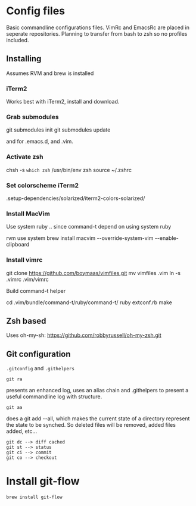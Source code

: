 # Config files

Basic commandline configurations files. VimRc and EmacsRc are placed in seperate repositories. 
Planning to transfer from bash to zsh so no profiles included.

## Installing

Assumes RVM and brew is installed


### iTerm2

Works best with iTerm2, install and download.

### Grab submodules

  git submodules init
  git submodules update

and for .emacs.d, and .vim.

### Activate zsh

  chsh -s `which zsh`
  /usr/bin/env zsh
  source ~/.zshrc

### Set colorscheme iTerm2

  .setup-dependencies/solarized/iterm2-colors-solarized/

### Install MacVim

Use system ruby .. since command-t depend on using system ruby

  rvm use system 
  brew install macvim --override-system-vim --enable-clipboard 

### Install vimrc

  git clone https://github.com/boymaas/vimfiles.git
  mv vimfiles .vim
  ln -s .vimrc .vim/vimrc

Build command-t helper

  cd .vim/bundle/command-t/ruby/command-t/
  ruby extconf.rb
  make

## Zsh based

Uses oh-my-sh: https://github.com/robbyrussell/oh-my-zsh.git

## Git configuration

`.gitconfig` and `.githelpers`

    git ra

presents an enhanced log, uses an alias chain and .githelpers to present a
useful commandline log with structure.

    git aa

does a git add --all, which makes the current state of a directory represent
the state to be synched. So deleted files will be removed, added files added,
etc... 

    git dc --> diff cached
    git st --> status
    git ci --> commit
    git co --> checkout

# Install git-flow

    brew install git-flow


